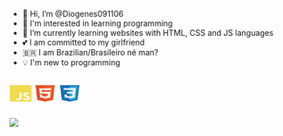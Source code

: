 - 👋 Hi, I’m @Diogenes091106
- 👀 I'm interested in learning programming
- 🌱 I’m currently learning websites with HTML, CSS and JS languages 
- 💕 I am committed to my girlfriend
- 🇧🇷 I am Brazilian/Brasileiro né man?
- 💡 I'm new to programming

<div style="display: inline_block"><br>
  <img align="center" alt="Rafa-Js" height="30" width="40" src="https://raw.githubusercontent.com/devicons/devicon/master/icons/javascript/javascript-plain.svg">
  <img align="center" alt="Rafa-HTML" height="30" width="40" src="https://raw.githubusercontent.com/devicons/devicon/master/icons/html5/html5-original.svg">
  <img align="center" alt="Rafa-CSS" height="30" width="40" src="https://raw.githubusercontent.com/devicons/devicon/master/icons/css3/css3-original.svg">
</div>
  
  ##
 
<div> 
  <a href = "mailto:diogenes140906@gmail.com"><img src="https://img.shields.io/badge/-Gmail-%23333?style=for-the-badge&logo=gmail&logoColor=white" target="_blank"></a>
</a> 
